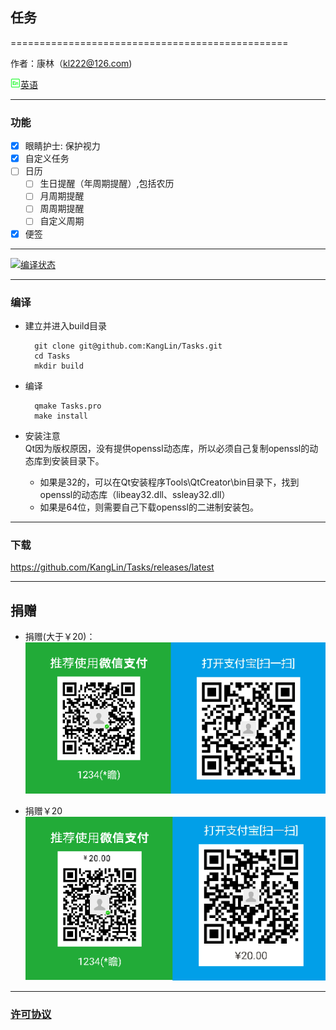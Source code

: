 ## 任务

================================================

作者：康林（kl222@126.com)

[<img src="Resource/image/English.png" alt="英语" title="英语" width="16" height="16" />英语](README.md)

------------------------------------------------

### 功能

- [x]  眼睛护士: 保护视力
- [x]  自定义任务
- [ ]  日历
    - [ ] 生日提醒（年周期提醒）,包括农历
    - [ ] 月周期提醒
    - [ ] 周周期提醒
    - [ ] 自定义周期
- [x]  便签

------------------------------------------------

[![编译状态](https://ci.appveyor.com/api/projects/status/hw8wsnwinrnohhda/branch/master?svg=true)](https://ci.appveyor.com/project/KangLin/tasks/branch/master)

------------------------------------------------

### 编译
- 建立并进入build目录

        git clone git@github.com:KangLin/Tasks.git
        cd Tasks
        mkdir build

- 编译

        qmake Tasks.pro
        make install

- 安装注意  
Qt因为版权原因，没有提供openssl动态库，所以必须自己复制openssl的动态库到安装目录下。
    - 如果是32的，可以在Qt安装程序Tools\QtCreator\bin目录下，找到openssl的动态库（libeay32.dll、ssleay32.dll）
    - 如果是64位，则需要自己下载openssl的二进制安装包。
------------------------------------------------

### 下载
https://github.com/KangLin/Tasks/releases/latest

------------------------------------------------

## 捐赠
- 捐赠(大于￥20)：  
![捐赠( 大于 ￥20 )](Resource/image/Contribute.png  "捐赠(大于￥20)")

- 捐赠￥20  
![捐赠￥20](Resource/image/Contribute20.png  "捐赠￥20")

------------------------------------------------


### [许可协议](LICENSE.MD "LICENSE.MD")
